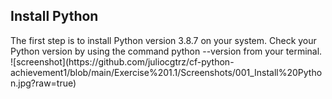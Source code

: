 <h2>Install Python</h2>
<p>
  The first step is to install Python version 3.8.7 on your system. Check your Python version by using the command python --version from your terminal.
  ![screenshot](https://github.com/juliocgtrz/cf-python-achievement1/blob/main/Exercise%201.1/Screenshots/001_Install%20Python.jpg?raw=true)
</p>
